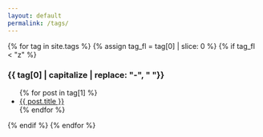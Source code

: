 ```yaml
---
layout: default
permalink: /tags/
---
```


{% for tag in site.tags %}
{% assign tag_fl = tag[0] | slice: 0 %}
{% if tag_fl < "z" %}
<div id="{{ tag[0] }}"></div>
  <h3>{{ tag[0] | capitalize | replace: "-", " "}}</h3>
  <a name="{{ tag[0] }}"></a>
  <ul>
    {% for post in tag[1] %}
      <li><a href="{{ post.url }}">{{ post.title }}</a></li>
    {% endfor %}
  </ul>
  {% endif %}
{% endfor %}